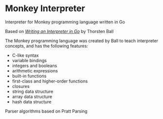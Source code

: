 # Monkey Interpreter
Interpreter for Monkey programming language written in Go

Based on [*Writing an Interpreter in Go*](https://interpreterbook.com/) by Thorsten Ball

The Monkey programming language was created by Ball to teach interpreter concepts, and has the following features:
- C-like syntax
- variable bindings
- integers and booleans
- arithmetic expressions
- built-in functions
- first-class and higher-order functions
- closures
- string data structure
- array data structure
- hash data structure

Parser algorithms based on Pratt Parsing
